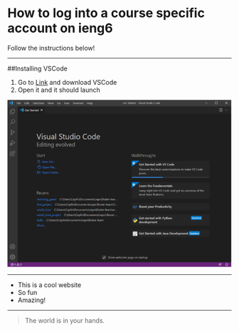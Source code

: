 # How to log into a course specific account on ieng6
Follow the instructions below!

---
##Installing VSCode

1. Go to [Link](https://code.visualstudio.com/) and download VSCode
2. Open it and it should launch

![Image](/vscodeimage.PNG)


---
* This is a cool website
* So fun
* Amazing!

---
> The world is in your hands.